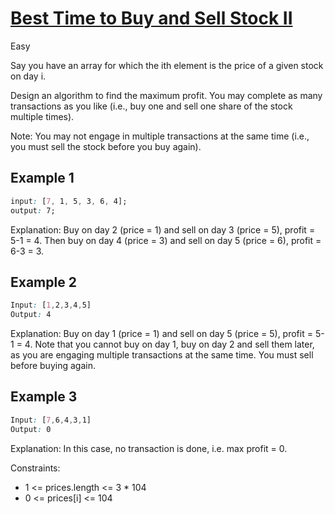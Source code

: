 # [Best Time to Buy and Sell Stock II](https://leetcode.com/problems/best-time-to-buy-and-sell-stock-ii/)

Easy

Say you have an array for which the ith element is the price of a given stock on day i.

Design an algorithm to find the maximum profit. You may complete as many transactions as you like (i.e., buy one and sell one share of the stock multiple times).

Note: You may not engage in multiple transactions at the same time (i.e., you must sell the stock before you buy again).

## Example 1

```css
input: [7, 1, 5, 3, 6, 4];
output: 7;
```

Explanation: Buy on day 2 (price = 1) and sell on day 3 (price = 5), profit = 5-1 = 4.
Then buy on day 4 (price = 3) and sell on day 5 (price = 6), profit = 6-3 = 3.

## Example 2

```css
Input: [1,2,3,4,5]
Output: 4
```

Explanation: Buy on day 1 (price = 1) and sell on day 5 (price = 5), profit = 5-1 = 4.
Note that you cannot buy on day 1, buy on day 2 and sell them later, as you are
engaging multiple transactions at the same time. You must sell before buying again.

## Example 3

```css
Input: [7,6,4,3,1]
Output: 0
```

Explanation: In this case, no transaction is done, i.e. max profit = 0.

Constraints:

- 1 <= prices.length <= 3 * 104
- 0 <= prices[i] <= 104
